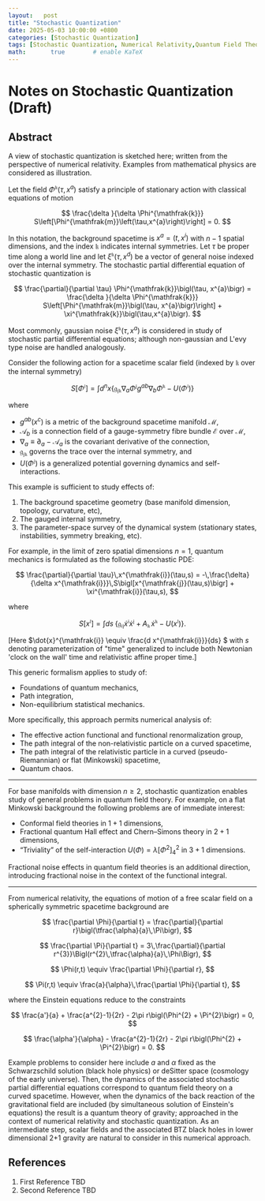 ```yaml
---
layout:   post
title: "Stochastic Quantization"
date: 2025-05-03 10:00:00 +0800
categories: [Stochastic Quantization]
tags: [Stochastic Quantization, Numerical Relativity,Quantum Field Theory, Stochastic Calculus, Triviality, Blackholes, NonequilibriumQFT, PathIntegrals, Foundations QM]
math:       true        # enable KaTeX
---
```

# Notes on Stochastic Quantization (Draft)

## Abstract

A view of stochastic quantization is sketched here; written from the perspective of numerical relativity. Examples from mathematical physics are considered as illustration.

Let the field $\Phi^{\mathfrak{k}}\bigl(\tau, x^{a}\bigr)$ satisfy a principle of stationary action with classical equations of motion

$$
\frac{\delta }{\delta \Phi^{\mathfrak{k}}} S\left[\Phi^{\mathfrak{m}}\left(\tau,x^{a}\right)\right] = 0.
$$


In this notation, the background spacetime is $x^{a} = (t,x^{i})$ with $n-1$ spatial dimensions,  and the index $\mathfrak{k}$ indicates internal symmetries.  Let $\tau$ be proper time along a world line and let $\xi^{\mathfrak{k}}(\tau,x^{d})$ be a vector of general noise indexed over the internal symmetry.  The stochastic partial differential equation of stochastic quantization is

$$
\frac{\partial}{\partial \tau} \Phi^{\mathfrak{k}}\bigl(\tau, x^{a}\bigr) = \frac{\delta }{\delta \Phi^{\mathfrak{k}}} S\left[\Phi^{\mathfrak{m}}\bigl(\tau, x^{a}\bigr)\right] + \xi^{\mathfrak{k}}\bigl(\tau,x^{a}\bigr).
$$

Most commonly, gaussian noise $\xi^{\mathfrak{k}}\bigl(\tau,x^{a}\bigr)$ is considered  in study of stochastic partial differential equations; although  non-gaussian and L\'evy type noise are handled analogously.


Consider the following action for a spacetime scalar field (indexed by $\mathfrak{k}$ over the internal symmetry) 

$$
S\bigl[\Phi^{\mathfrak{i}}\bigr] = \int d^{n}x\bigl\{ \mathfrak{g}_{\mathfrak{j} \mathfrak{k}}\nabla_{a} \Phi^{\mathfrak{j}} g^{ab}  \nabla_{b}  \Phi^{\mathfrak{k}} - U\bigl(\Phi^{\mathfrak{i}}\bigr)\bigr\}
$$

where

- $g^{ab}(x^{c})$ is a metric of the background spacetime manifold $\mathcal{M}$,
- $\mathcal{A}_{b}$ is a connection field of a gauge-symmetry fibre bundle $\mathcal{E}$ over $\mathcal{M}$,
- $\nabla_{a} \equiv \partial_{a} - \mathcal{A}_{a}$ is the covariant derivative of the connection,
- $\mathfrak{g}_{\mathfrak{j}\mathfrak{k}}$ governs the trace over the internal symmetry, and
- $U(\Phi^{\mathfrak{j}})$ is a generalized potential governing dynamics and self-interactions.

This example is sufficient to study effects of:

1. The background spacetime geometry (base manifold dimension, topology, curvature, etc),
2. The gauged internal symmetry,
3. The parameter-space survey of the dynamical system (stationary states, instabilities, symmetry breaking, etc).



For example, in the limit of zero spatial dimensions $n=1$, quantum mechanics is formulated as the following stochastic PDE:

$$
\frac{\partial}{\partial \tau}\,x^{\mathfrak{i}}(\tau,s) = -\,\frac{\delta}{\delta x^{\mathfrak{i}}}\,S\bigl[x^{\mathfrak{j}}(\tau,s)\bigr] + \xi^{\mathfrak{i}}(\tau,s),
$$

where 

$$
S[x^{\mathfrak{l}}] = \int ds\;\bigl\{\mathfrak{g}_{\mathfrak{i}\mathfrak{j}} \dot{x}^{\mathfrak{i}}\dot{x}^{\mathfrak{j}} + A_{\mathfrak{k}}\,\dot{x}^{\mathfrak{k}} - U(x^{\mathfrak{l}})\bigr\}.
$$

[Here $\dot{x}^{\mathfrak{i}} \equiv \frac{d x^{\mathfrak{i}}}{ds} $ with $s$ denoting parameterization of "time" generalized to include both Newtonian 'clock on the wall' time and relativistic affine proper time.]

This generic formalism applies to study of:

- Foundations of quantum mechanics,
- Path integration,
- Non-equilibrium statistical mechanics.

More specifically, this approach permits numerical analysis of:

- The effective action functional and functional renormalization group,
- The path integral of the non-relativistic particle on a curved spacetime,
- The path integral of the relativistic particle in a curved (pseudo-Riemannian) or flat (Minkowski) spacetime,
- Quantum chaos.

---

For base manifolds with dimension $n \ge 2$, stochastic quantization enables study of general problems in quantum field theory.  For example, on a flat Minkowski background the following problems are of immediate interest:

- Conformal field theories in $1+1$ dimensions,
- Fractional quantum Hall effect and Chern–Simons theory in $2+1$ dimensions,
- “Triviality” of the self-interaction $U(\Phi)=\lambda[\Phi^{2}]^{2}_{4}$ in $3+1$ dimensions.

Fractional noise effects in quantum field theories is an additional direction, introducing fractional noise in the context of the functional integral.

---

From numerical relativity, the equations of motion of a free scalar field on a spherically symmetric spacetime background are

$$
\frac{\partial \Phi}{\partial t} = \frac{\partial}{\partial r}\bigl(\tfrac{\alpha}{a}\,\Pi\bigr),
$$

$$
\frac{\partial \Pi}{\partial t} = 3\,\frac{\partial}{\partial r^{3}}\Bigl(r^{2}\,\tfrac{\alpha}{a}\,\Phi\Bigr),
$$

$$
\Phi(r,t) \equiv \frac{\partial \Phi}{\partial r},
$$

$$
\Pi(r,t) \equiv \frac{a}{\alpha}\,\frac{\partial \Phi}{\partial t},
$$

where the Einstein equations reduce to the constraints

$$
\frac{a'}{a} + \frac{a^{2}-1}{2r} - 2\pi r\bigl(\Phi^{2} + \Pi^{2}\bigr) = 0,
$$

$$
\frac{\alpha'}{\alpha} - \frac{a^{2}-1}{2r} - 2\pi r\bigl(\Phi^{2} + \Pi^{2}\bigr) = 0.
$$

Example problems to consider here include $a$ and $\alpha$ fixed as the Schwarzschild solution (black hole physics) or deSitter
space (cosmology of the early universe). Then, the dynamics of the associated stochastic partial differential equations correspond
to quantum field theory on a curved spacetime. However, when the dynamics of the back reaction of the gravitational field are
included  (by simultaneous solution of Einstein's equations) the result is a quantum theory of gravity; approached in the context
of numerical relativity and stochastic quantization. As an intermediate step, scalar fields and the associated BTZ black holes in
lower dimensional 2+1 gravity are natural to consider in this numerical approach. 

## References

1. First Reference TBD
2. Second Reference TBD